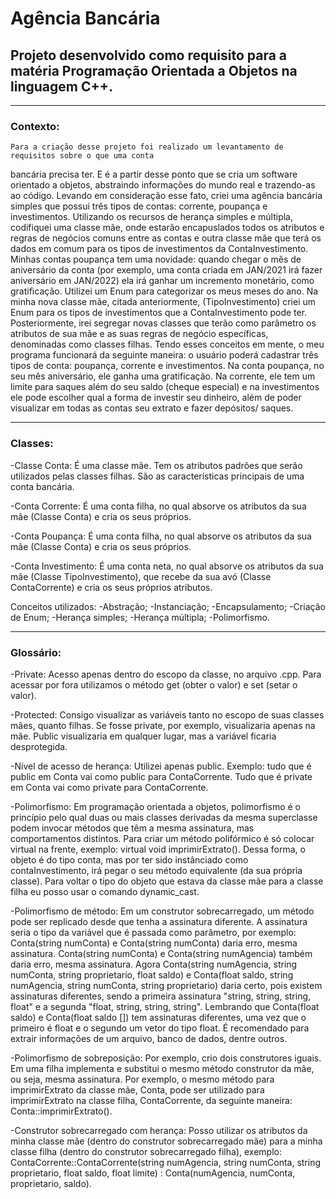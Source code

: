 # Agência Bancária

## Projeto desenvolvido como requisito para a matéria Programação Orientada a Objetos na linguagem C++.

--------------------------------------------------------

### Contexto:

	Para a criação desse projeto foi realizado um levantamento de requisitos sobre o que uma conta
bancária precisa ter. E é a partir desse ponto que se cria um software orientado a objetos, abstraindo
informações do mundo real e trazendo-as ao código. 
	Levando em consideração esse fato, criei uma agência bancária simples que possui três tipos de
contas: corrente, poupança e investimentos. Utilizando os recursos de herança simples e múltipla, 
codifiquei uma classe mãe, onde estarão encapuslados todos os atributos e regras de negócios comuns 
entre as contas e outra classe mãe que terá os dados em comum para os tipos de investimentos da ContaInvestimento. 
	Minhas contas poupança tem uma novidade: quando chegar o mês de aniversário da conta (por exemplo,
uma conta criada em JAN/2021 irá fazer aniversário em JAN/2022) ela irá ganhar um incremento monetário, 
como gratificação. Utilizei um Enum para categorizar os meus meses do ano.
	Na minha nova classe mãe, citada anteriormente, (TipoInvestimento) criei um Enum para os tipos de
investimentos que a ContaInvestimento pode ter. 
	Posteriormente, irei segregar novas classes que terão como parâmetro os atributos de sua mãe e as 
suas regras de negócio específicas, denominadas como classes filhas. 
	Tendo esses conceitos em mente, o meu programa funcionará da seguinte maneira: o usuário poderá 
cadastrar três tipos de conta: poupança, corrente e investimentos. Na conta poupança, no seu mês aniversário, 
ele ganha uma gratificação. Na corrente, ele tem um limite para saques além do seu saldo (cheque especial) 
e na investimentos ele pode escolher qual a forma de investir seu dinheiro, além de poder visualizar em todas 
as contas seu extrato e fazer depósitos/ saques. 

--------------------------------------------------------

### Classes:

-Classe Conta:
	É uma classe mãe. Tem os atributos padrões que serão utilizados pelas classes filhas. São as características principais de uma conta bancária.

-Conta Corrente: É uma conta filha, no qual absorve os atributos da sua mãe (Classe Conta) e cria os seus próprios. 

-Conta Poupança: É uma conta filha, no qual absorve os atributos da sua mãe (Classe Conta) e cria os seus próprios. 

-Conta Investimento: É uma conta neta, no qual absorve os atributos da sua mãe (Classe TipoInvestimento), que recebe da sua avó (Classe ContaCorrente) e cria os seus próprios atributos. 

Conceitos utilizados:
-Abstração;
-Instanciação;
-Encapsulamento;
-Criação de Enum;
-Herança simples;
-Herança múltipla;
-Polimorfismo.

--------------------------------------------------------

### Glossário:

-Private:
	Acesso apenas dentro do escopo da classe, no arquivo .cpp. Para acessar por fora utilizamos o método get (obter o valor) e set (setar o valor).

-Protected: 
	Consigo visualizar as variáveis tanto no escopo de suas classes mães, quanto filhas. Se fosse private, por exemplo, visualizaria apenas na mãe. Public visualizaria em qualquer lugar, mas a variável ficaria desprotegida. 

-Nível de acesso de herança:
	Utilizei apenas public. Exemplo: tudo que é public em Conta vai como public para ContaCorrente. Tudo que é private em Conta vai como private para ContaCorrente.

-Polimorfismo:
	Em programação orientada a objetos, polimorfismo é o princípio pelo qual duas ou mais classes derivadas da mesma superclasse podem invocar métodos que têm a mesma assinatura, mas comportamentos distintos. Para criar um método polifórmico é só colocar virtual na frente, exemplo: virtual void imprimirExtrato(). Dessa forma, o objeto é do tipo conta, mas por ter sido instânciado como contaInvestimento, irá pegar o seu método equivalente (da sua própria classe). Para voltar o tipo do objeto que estava da classe mãe para a classe filha eu posso usar o comando dynamic_cast.

-Polimorfismo de método:
	Em um construtor sobrecarregado, um método pode ser replicado desde que tenha a assinatura diferente. A assinatura seria o tipo da variável que é passada como parâmetro, por exemplo: Conta(string numConta) e Conta(string numConta) daria erro, mesma assinatura. Conta(string numConta) e Conta(string numAgencia) também daria erro, mesma assinatura. Agora Conta(string numAgencia, string numConta, string proprietario, float saldo) e Conta(float saldo, string numAgencia, string numConta, string proprietario) daria certo, pois existem assinaturas diferentes, sendo a primeira assinatura "string, string, string, float" e a segunda "float, string, string, string". Lembrando que Conta(float saldo) e Conta(float saldo []) tem assinaturas diferentes, uma vez que o primeiro é float e o segundo um vetor do tipo float. É recomendado para extrair informações de um arquivo, banco de dados, dentre outros.

-Polimorfismo de sobreposição:
	Por exemplo, crio dois construtores iguais. Em uma filha implementa e substitui o mesmo método construtor da mãe, ou seja, mesma assinatura. Por exemplo, o mesmo método para imprimirExtrato da classe mãe, Conta, pode ser utilizado para imprimirExtrato na classe filha, ContaCorrente, da seguinte maneira: Conta::imprimirExtrato(). 

-Construtor sobrecarregado com herança:
	Posso utilizar os atributos da minha classe mãe (dentro do construtor sobrecarregado mãe) para a minha classe filha (dentro do construtor sobrecarregado filha), exemplo: ContaCorrente::ContaCorrente(string numAgencia, string numConta, string proprietario, float saldo, float limite) : Conta(numAgencia, numConta, proprietario, saldo).
